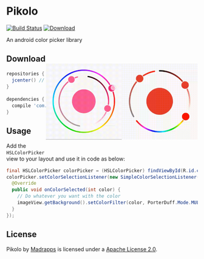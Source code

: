 # Pikolo
[![Build Status](https://travis-ci.org/Madrapps/Pikolo.svg?branch=master)](https://travis-ci.org/Madrapps/Pikolo)
[ ![Download](https://api.bintray.com/packages/madrapps/maven/com.github.madrapps%3Apikolo/images/download.svg) ](https://bintray.com/madrapps/maven/com.github.madrapps%3Apikolo/_latestVersion)

An android color picker library

<img src="/preview/arc-selectors.gif" alt="preview" title="preview" width="200" height="200" align="right" vspace="40" />
<img src="/preview/preview-full.gif" alt="preview" title="preview" width="200" height="200" align="right" vspace="40" />

Download
-----

```gradle
repositories {
  jcenter() // or mavenCentral()
}

dependencies {
  compile 'com.github.madrapps:pikolo:1.1.5'
}
```

Usage
-----
Add the `HSLColorPicker` view to your layout and use it in code as below:

```java
final HSLColorPicker colorPicker = (HSLColorPicker) findViewById(R.id.colorPicker);
colorPicker.setColorSelectionListener(new SimpleColorSelectionListener() {
  @Override
  public void onColorSelected(int color) {
    // Do whatever you want with the color
    imageView.getBackground().setColorFilter(color, PorterDuff.Mode.MULTIPLY);
  }
});
```

License
-----

Pikolo by [Madrapps](http://madrapps.github.io/) is licensed under a [Apache License 2.0](http://www.apache.org/licenses/LICENSE-2.0).
